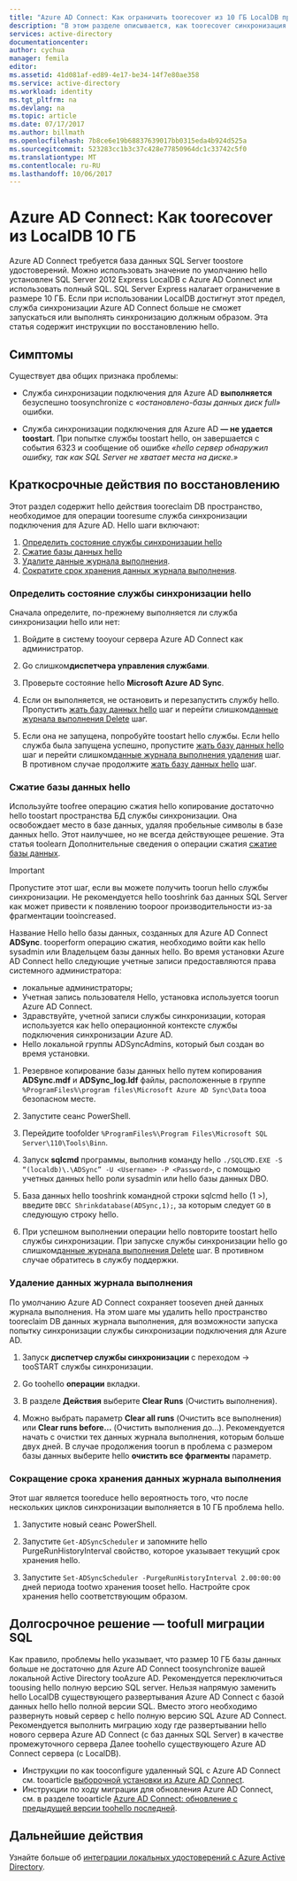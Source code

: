 ```yaml
---
title: "Azure AD Connect: Как ограничить toorecover из 10 ГБ LocalDB проблема | Документы Microsoft"
description: "В этом разделе описывается, как toorecover синхронизация Azure AD Connect службы при обнаружении LocalDB 10 ГБ ограничить проблемы."
services: active-directory
documentationcenter: 
author: cychua
manager: femila
editor: 
ms.assetid: 41d081af-ed89-4e17-be34-14f7e80ae358
ms.service: active-directory
ms.workload: identity
ms.tgt_pltfrm: na
ms.devlang: na
ms.topic: article
ms.date: 07/17/2017
ms.author: billmath
ms.openlocfilehash: 7b8ce6e19b68837639017bb0315eda4b924d525a
ms.sourcegitcommit: 523283cc1b3c37c428e77850964dc1c33742c5f0
ms.translationtype: MT
ms.contentlocale: ru-RU
ms.lasthandoff: 10/06/2017
---
```

# <a name="azure-ad-connect-how-toorecover-from-localdb-10-gb-limit"></a>Azure AD Connect: Как toorecover из LocalDB 10 ГБ
Azure AD Connect требуется база данных SQL Server toostore удостоверений. Можно использовать значение по умолчанию hello установлен SQL Server 2012 Express LocalDB с Azure AD Connect или использовать полный SQL. SQL Server Express налагает ограничение в размере 10 ГБ. Если при использовании LocalDB достигнут этот предел, служба синхронизации Azure AD Connect больше не сможет запускаться или выполнять синхронизацию должным образом. Эта статья содержит инструкции по восстановлению hello.

## <a name="symptoms"></a>Симптомы
Существует два общих признака проблемы:

* Служба синхронизации подключения для Azure AD **выполняется** безуспешно toosynchronize с *«остановлено-базы данных диск full»* ошибки.

* Служба синхронизации подключения для Azure AD **— не удается toostart**. При попытке службы toostart hello, он завершается с события 6323 и сообщение об ошибке *«hello сервер обнаружил ошибку, так как SQL Server не хватает места на диске.»*

## <a name="short-term-recovery-steps"></a>Краткосрочные действия по восстановлению
Этот раздел содержит hello действия tooreclaim DB пространство, необходимое для операции tooresume служба синхронизации подключения для Azure AD. Hello шаги включают:
1. [Определить состояние службы синхронизации hello](#determine-the-synchronization-service-status)
2. [Сжатие базы данных hello](#shrink-the-database)
3. [Удалите данные журнала выполнения](#delete-run-history-data).
4. [Сократите срок хранения данных журнала выполнения](#shorten-retention-period-for-run-history-data).

### <a name="determine-hello-synchronization-service-status"></a>Определить состояние службы синхронизации hello
Сначала определите, по-прежнему выполняется ли служба синхронизации hello или нет:

1. Войдите в систему tooyour сервера Azure AD Connect как администратор.

2. Go слишком**диспетчера управления службами**.

3. Проверьте состояние hello **Microsoft Azure AD Sync**.


4. Если он выполняется, не остановить и перезапустить службу hello. Пропустить [жать базу данных hello](#shrink-the-database) шаг и перейти слишком[данные журнала выполнения Delete](#delete-run-history-data) шаг.

5. Если она не запущена, попробуйте toostart hello службы. Если hello служба была запущена успешно, пропустите [жать базу данных hello](#shrink-the-database) шаг и перейти слишком[данные журнала выполнения удаления](#delete-run-history-data) шаг. В противном случае продолжите [жать базу данных hello](#shrink-the-database) шаг.

### <a name="shrink-hello-database"></a>Сжатие базы данных hello
Используйте toofree операцию сжатия hello копирование достаточно hello toostart пространства БД службы синхронизации. Она освобождает место в базе данных, удаляя пробельные символы в базе данных hello. Этот наилучшее, но не всегда действующее решение. Эта статья toolearn Дополнительные сведения о операции сжатия [сжатие базы данных](https://msdn.microsoft.com/library/ms189035.aspx).

> [!IMPORTANT]
> Пропустите этот шаг, если вы можете получить toorun hello службы синхронизации. Не рекомендуется hello tooshrink баз данных SQL Server как может привести к появлению toopoor производительности из-за фрагментации tooincreased.

Название Hello hello базы данных, созданных для Azure AD Connect **ADSync**. tooperform операцию сжатия, необходимо войти как hello sysadmin или Владельцем базы данных hello. Во время установки Azure AD Connect hello следующие учетные записи предоставляются права системного администратора:
* локальные администраторы;
* Учетная запись пользователя Hello, установка используется toorun Azure AD Connect.
* Здравствуйте, учетной записи службы синхронизации, которая используется как hello операционной контексте службы подключения синхронизации Azure AD.
* Hello локальной группы ADSyncAdmins, который был создан во время установки.

1. Резервное копирование базы данных hello путем копирования **ADSync.mdf** и **ADSync_log.ldf** файлы, расположенные в группе `%ProgramFiles%\program files\Microsoft Azure AD Sync\Data` tooa безопасном месте.

2. Запустите сеанс PowerShell.

3. Перейдите toofolder `%ProgramFiles%\Program Files\Microsoft SQL Server\110\Tools\Binn`.

4. Запуск **sqlcmd** программы, выполнив команду hello `./SQLCMD.EXE -S “(localdb)\.\ADSync” -U <Username> -P <Password>`, с помощью учетных данных hello роли sysadmin или hello базы данных DBO.

5. База данных hello tooshrink командной строки sqlcmd hello (1 >), введите `DBCC Shrinkdatabase(ADSync,1);`, за которым следует `GO` в следующую строку hello.

6. При успешном выполнении операции hello повторите toostart hello службы синхронизации. При запуске службы синхронизации hello go слишком[данные журнала выполнения Delete](#delete-run-history-data) шаг. В противном случае обратитесь в службу поддержки.

### <a name="delete-run-history-data"></a>Удаление данных журнала выполнения
По умолчанию Azure AD Connect сохраняет tooseven дней данных журнала выполнения. На этом шаге мы удалить hello пространство tooreclaim DB данных журнала выполнения, для возможности запуска попытку синхронизации службы синхронизации подключения для Azure AD.

1.  Запуск **диспетчер службы синхронизации** с переходом → tooSTART службы синхронизации.

2.  Go toohello **операции** вкладки.

3.  В разделе **Действия** выберите **Clear Runs** (Очистить выполнения).

4.  Можно выбрать параметр **Clear all runs** (Очистить все выполнения) или **Clear runs before…<date>** (Очистить выполнения до...). Рекомендуется начать с очистки тех данных журнала выполнения, которым больше двух дней. В случае продолжения toorun в проблема с размером базы данных выберите hello **очистить все фрагменты** параметр.

### <a name="shorten-retention-period-for-run-history-data"></a>Сокращение срока хранения данных журнала выполнения
Этот шаг является tooreduce hello вероятность того, что после нескольких циклов синхронизации выполняется в 10 ГБ проблема hello.

1. Запустите новый сеанс PowerShell.

2. Запустите `Get-ADSyncScheduler` и запомните hello PurgeRunHistoryInterval свойство, которое указывает текущий срок хранения hello.

3. Запустите `Set-ADSyncScheduler -PurgeRunHistoryInterval 2.00:00:00` дней периода tootwo хранения tooset hello. Настройте срок хранения hello соответствующим образом.

## <a name="long-term-solution--migrate-toofull-sql"></a>Долгосрочное решение — toofull миграции SQL
Как правило, проблемы hello указывает, что размер 10 ГБ базы данных больше не достаточно для Azure AD Connect toosynchronize вашей локальной Active Directory tooAzure AD. Рекомендуется переключиться toousing hello полную версию SQL server. Нельзя напрямую заменить hello LocalDB существующего развертывания Azure AD Connect с базой данных hello hello полной версии SQL. Вместо этого необходимо развернуть новый сервер с hello полную версию SQL Azure AD Connect. Рекомендуется выполнить миграцию ходу где развертывании hello нового сервера Azure AD Connect (с баз данных SQL Server) в качестве промежуточного сервера Далее toohello существующего Azure AD Connect сервера (с LocalDB). 
* Инструкции по как tooconfigure удаленный SQL с Azure AD Connect см. tooarticle [выборочной установки из Azure AD Connect](https://docs.microsoft.com/azure/active-directory/connect/active-directory-aadconnect-get-started-custom).
* Инструкции по ходу миграции для обновления Azure AD Connect, см. в разделе tooarticle [Azure AD Connect: обновление с предыдущей версии toohello последней](https://docs.microsoft.com/azure/active-directory/connect/active-directory-aadconnect-upgrade-previous-version#swing-migration).

## <a name="next-steps"></a>Дальнейшие действия
Узнайте больше об [интеграции локальных удостоверений с Azure Active Directory](active-directory-aadconnect.md).
